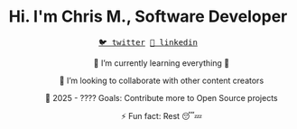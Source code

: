 <h1 align="center">Hi. I'm Chris M., Software Developer</h1>

<p align="center">
  <samp>
    <a href="https://twitter.com/Chris5855M">🐦 twitter</a> 
    <a href="https://www.linkedin.com/in/chrisperezsantiago">👔 linkedin</a>
  </samp>
</p>

<ul align="center">
  <ol> 🌱 I’m currently learning everything 🤣 </ol>
  <ol> 👯 I’m looking to collaborate with other content creators </ol>
  <ol> 🥅 2025 - ???? Goals: Contribute more to Open Source projects </ol>
  <ol> ⚡ Fun fact: Rest 😴💤 </ol>                                                           
</ul>                                                           
